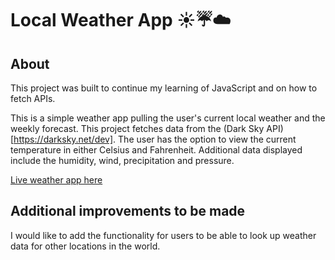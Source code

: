# Local Weather App :sunny::umbrella::cloud:

## About
This project was built to continue my learning of JavaScript and on how to fetch APIs. 

This is a simple weather app pulling the user's current local weather and the weekly forecast. This project fetches data from the (Dark Sky API)[https://darksky.net/dev]. The user has the option to view the current temperature in either Celsius and Fahrenheit. Additional data displayed include the humidity, wind, precipitation and pressure. 

[Live weather app here](https://toowee-le.github.io/weatherapp/)

## Additional improvements to be made
I would like to add the functionality for users to be able to look up weather data for other locations in the world.
